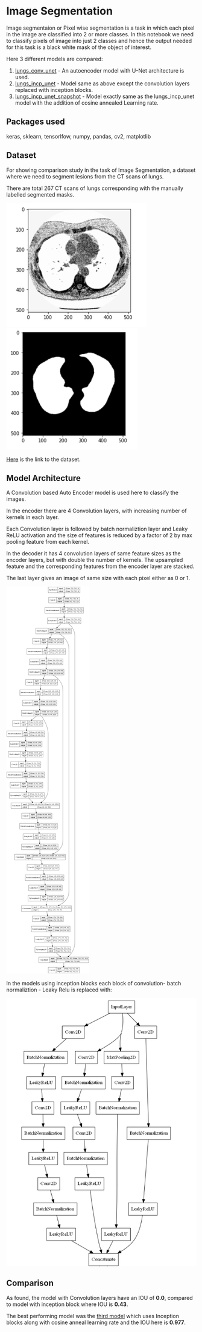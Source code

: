 # Image Segmentation

Image segmentaion or Pixel wise segmentation is a task in which each pixel in the image are classified into 2 or more classes.
In this notebook we need to classify pixels of image into just 2 classes and hence the output needed for this task is a black white mask of the object of interest.

Here 3 different models are compared:
  1.  [lungs_conv_unet](./lungs_conv_unet.ipynb) - An autoencoder model with U-Net architecture is used.
  2.  [lungs_incp_unet](./lungs_incp_unet.ipynb) - Model same as above except the convolution layers replaced with inception blocks.
  3.  [lungs_incp_unet_snapshot](./lungs_incp_unet_snapshot.ipynb) - Model exactly same as the lungs_incp_unet model with the addition of cosine annealed Learning rate. 

## Packages used

keras, sklearn, tensorlfow, numpy, pandas, cv2, matplotlib

## Dataset

For showing comparison study in the task of Image Segmentation, a dataset where we need to segment lesions from the CT scans of lungs. 

There are total 267 CT scans of lungs corresponding with the manually labelled segmented masks.

![Example Image](./Image_eg.png)  ![Example Mask](./mask_eg.png)

[Here](https://www.kaggle.com/kmader/finding-lungs-in-ct-data/home) is the link to the dataset.

## Model Architecture

A Convolution based Auto Encoder model is used here to classify the images.

In the encoder there are 4 Convolution layers, with increasing number of kernels in each layer. 

Each Convolution layer is followed by batch normaliztion layer and Leaky ReLU activation and the size of features is reduced by a factor of 2 by max pooling feature from each kernel.

In the decoder it has 4 convolution layers of same feature sizes as the encoder layers, but with double the number of kernels. The upsampled feature and the corresponding features from the encoder layer are stacked.

The last layer  gives an image of same size with each pixel either as 0 or 1.

![Model Architecture](./model_plot_conv.png)

In the models using inception blocks each block of convolution- batch normaliztion - Leaky Relu is replaced with:

![Inception Block](./Incp_block.png)

## Comparison 

As found, the model with Convolution layers have an IOU of **0.0**, compared to model with inception block where IOU is **0.43**.

The best performing model was the [third model](./lungs_incp_unet_snapshot.ipynb) which uses Inception blocks along with cosine anneal learning rate and the IOU here is **0.977**.

